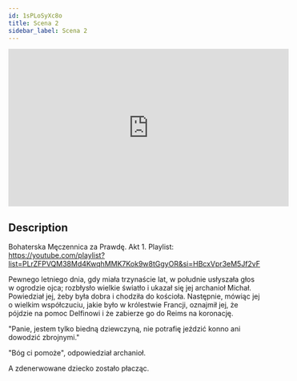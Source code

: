 ```yaml
---
id: 1sPLoSyXc8o
title: Scena 2
sidebar_label: Scena 2
---
```


<iframe
  width="560"
  height="315"
  src="https://www.youtube.com/embed/1sPLoSyXc8o"
  title="YouTube video player"
  frameborder="0"
  allow="accelerometer; autoplay; clipboard-write; encrypted-media; gyroscope; picture-in-picture; web-share"
  referrerpolicy="strict-origin-when-cross-origin"
  allowfullscreen
></iframe>

## Description

Bohaterska Męczennica za Prawdę. Akt 1.
Playlist: https://youtube.com/playlist?list=PLrZFPVQM38Md4KwqhMMK7Kok9w8tGgyOR&si=HBcxVpr3eM5Jf2vF

Pewnego letniego dnia, gdy miała trzynaście lat, w południe usłyszała głos w ogrodzie ojca; rozbłysło wielkie światło i ukazał się jej archanioł Michał. Powiedział jej, żeby była dobra i chodziła do kościoła. Następnie, mówiąc jej o wielkim współczuciu, jakie było w królestwie Francji, oznajmił jej, że pójdzie na pomoc Delfinowi i że zabierze go do Reims na koronację.

"Panie, jestem tylko biedną dziewczyną, nie potrafię jeździć konno ani dowodzić zbrojnymi."

"Bóg ci pomoże", odpowiedział archanioł.

A zdenerwowane dziecko zostało płacząc.
